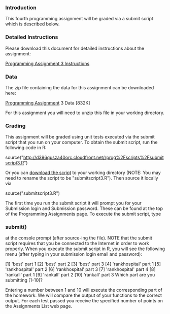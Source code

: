 ### Introduction

This fourth programming assignment will be graded via a submit script which is described below. 

### Detailed Instructions
Please download this document for detailed instructions about the assignment:

   [Programming Assignment 3 Instructions](https://d396qusza40orc.cloudfront.net/rprog%2Fdoc%2FProgAssignment3.pdf)

### Data
The zip file containing the data for this assignment can be downloaded here:

   [Programming Assignment](https://d396qusza40orc.cloudfront.net/rprog%2Fdata%2FProgAssignment3-data.zip) 3 Data [832K]

For this assignment you will need to unzip this file in your working directory.

### Grading
This assignment will be graded using unit tests executed via the submit script that you run on your computer. To obtain the submit script, run the following code in R:

source("http://d396qusza40orc.cloudfront.net/rprog%2Fscripts%2Fsubmitscript3.R")

Or you can [download the script](http://d396qusza40orc.cloudfront.net/rprog%2Fscripts%2Fsubmitscript3.R) to your working directory (NOTE: You may need to rename the script to be "submitscript3.R"). Then source it locally via

source("submitscript3.R")

The first time you run the submit script it will prompt you for your Submission login and Submission password. These can be found at the top of the Programming Assignments page. To execute the submit script, type

### submit()

at the console prompt (after source-ing the file). NOTE that the submit script requires that you be connected to the Internet in order to work properly. When you execute the submit script in R, you will see the following menu (after typing in your submission login email and password):

[1] 'best' part 1
[2] 'best' part 2
[3] 'best' part 3
[4] 'rankhospital' part 1
[5] 'rankhospital' part 2
[6] 'rankhospital' part 3
[7] 'rankhospital' part 4
[8] 'rankall' part 1
[9] 'rankall' part 2
[10] 'rankall' part 3
Which part are you submitting [1-10]? 

Entering a number between 1 and 10 will execute the corresponding part of the homework. We will compare the output of your functions to the correct output. For each test passed you receive the specified number of points on the Assignments List web page. 
  
